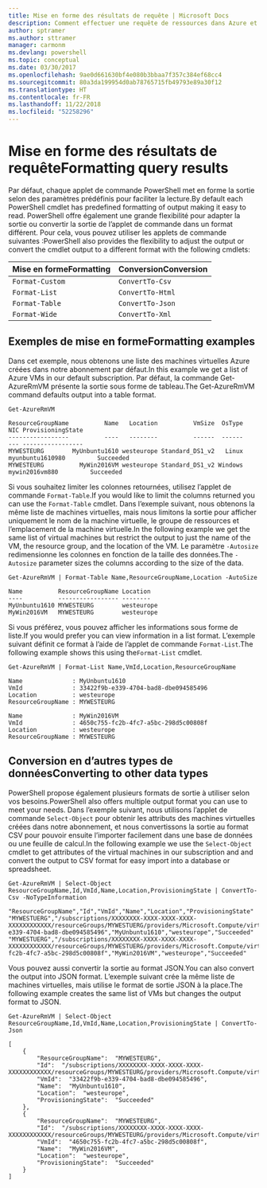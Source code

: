 ```yaml
---
title: Mise en forme des résultats de requête | Microsoft Docs
description: Comment effectuer une requête de ressources dans Azure et mettre en forme les résultats.
author: sptramer
ms.author: sttramer
manager: carmonm
ms.devlang: powershell
ms.topic: conceptual
ms.date: 03/30/2017
ms.openlocfilehash: 9ae0d661630bf4e080b3bbaa7f357c384ef68cc4
ms.sourcegitcommit: 80a3da199954d0ab78765715fb49793e89a30f12
ms.translationtype: HT
ms.contentlocale: fr-FR
ms.lasthandoff: 11/22/2018
ms.locfileid: "52258296"
---
```

# <a name="formatting-query-results"></a><span data-ttu-id="66726-103">Mise en forme des résultats de requête</span><span class="sxs-lookup"><span data-stu-id="66726-103">Formatting query results</span></span>

<span data-ttu-id="66726-104">Par défaut, chaque applet de commande PowerShell met en forme la sortie selon des paramètres prédéfinis pour faciliter la lecture.</span><span class="sxs-lookup"><span data-stu-id="66726-104">By default each PowerShell cmdlet has predefined formatting of output making it easy to read.</span></span>  <span data-ttu-id="66726-105">PowerShell offre également une grande flexibilité pour adapter la sortie ou convertir la sortie de l’applet de commande dans un format différent. Pour cela, vous pouvez utiliser les applets de commande suivantes :</span><span class="sxs-lookup"><span data-stu-id="66726-105">PowerShell also provides the flexibility to adjust the output or convert the cmdlet output to a different format with the following cmdlets:</span></span>

| <span data-ttu-id="66726-106">Mise en forme</span><span class="sxs-lookup"><span data-stu-id="66726-106">Formatting</span></span>      | <span data-ttu-id="66726-107">Conversion</span><span class="sxs-lookup"><span data-stu-id="66726-107">Conversion</span></span>       |
|-----------------|------------------|
| `Format-Custom` | `ConvertTo-Csv`  |
| `Format-List`   | `ConvertTo-Html` |
| `Format-Table`  | `ConvertTo-Json` |
| `Format-Wide`   | `ConvertTo-Xml`  |

## <a name="formatting-examples"></a><span data-ttu-id="66726-108">Exemples de mise en forme</span><span class="sxs-lookup"><span data-stu-id="66726-108">Formatting examples</span></span>

<span data-ttu-id="66726-109">Dans cet exemple, nous obtenons une liste des machines virtuelles Azure créées dans notre abonnement par défaut.</span><span class="sxs-lookup"><span data-stu-id="66726-109">In this example we get a list of Azure VMs in our default subscription.</span></span>  <span data-ttu-id="66726-110">Par défaut, la commande Get-AzureRmVM présente la sortie sous forme de tableau.</span><span class="sxs-lookup"><span data-stu-id="66726-110">The Get-AzureRmVM command defaults output into a table format.</span></span>

```powershell-interactive
Get-AzureRmVM
```

```output
ResourceGroupName          Name   Location          VmSize  OsType              NIC ProvisioningState
-----------------          ----   --------          ------  ------              --- -----------------
MYWESTEURG        MyUnbuntu1610 westeurope Standard_DS1_v2   Linux myunbuntu1610980         Succeeded
MYWESTEURG          MyWin2016VM westeurope Standard_DS1_v2 Windows   mywin2016vm880         Succeeded
```

<span data-ttu-id="66726-111">Si vous souhaitez limiter les colonnes retournées, utilisez l’applet de commande `Format-Table`.</span><span class="sxs-lookup"><span data-stu-id="66726-111">If you would like to limit the columns returned you can use the `Format-Table` cmdlet.</span></span> <span data-ttu-id="66726-112">Dans l’exemple suivant, nous obtenons la même liste de machines virtuelles, mais nous limitons la sortie pour afficher uniquement le nom de la machine virtuelle, le groupe de ressources et l’emplacement de la machine virtuelle.</span><span class="sxs-lookup"><span data-stu-id="66726-112">In the following example we get the same list of virtual machines but restrict the output to just the name of the VM, the resource group, and the location of the VM.</span></span>  <span data-ttu-id="66726-113">Le paramètre `-Autosize` redimensionne les colonnes en fonction de la taille des données.</span><span class="sxs-lookup"><span data-stu-id="66726-113">The `-Autosize` parameter sizes the columns according to the size of the data.</span></span>

```powershell-interactive
Get-AzureRmVM | Format-Table Name,ResourceGroupName,Location -AutoSize
```

```output
Name          ResourceGroupName Location
----          ----------------- --------
MyUnbuntu1610 MYWESTEURG        westeurope
MyWin2016VM   MYWESTEURG        westeurope
```

<span data-ttu-id="66726-114">Si vous préférez, vous pouvez afficher les informations sous forme de liste.</span><span class="sxs-lookup"><span data-stu-id="66726-114">If you would prefer you can view information in a list format.</span></span> <span data-ttu-id="66726-115">L’exemple suivant définit ce format à l’aide de l’applet de commande `Format-List`.</span><span class="sxs-lookup"><span data-stu-id="66726-115">The following example shows this using the`Format-List` cmdlet.</span></span>

```powershell-interactive
Get-AzureRmVM | Format-List Name,VmId,Location,ResourceGroupName
```

```output
Name              : MyUnbuntu1610
VmId              : 33422f9b-e339-4704-bad8-dbe094585496
Location          : westeurope
ResourceGroupName : MYWESTEURG

Name              : MyWin2016VM
VmId              : 4650c755-fc2b-4fc7-a5bc-298d5c00808f
Location          : westeurope
ResourceGroupName : MYWESTEURG
```

## <a name="converting-to-other-data-types"></a><span data-ttu-id="66726-116">Conversion en d’autres types de données</span><span class="sxs-lookup"><span data-stu-id="66726-116">Converting to other data types</span></span>

<span data-ttu-id="66726-117">PowerShell propose également plusieurs formats de sortie à utiliser selon vos besoins.</span><span class="sxs-lookup"><span data-stu-id="66726-117">PowerShell also offers multiple output format you can use to meet your needs.</span></span>  <span data-ttu-id="66726-118">Dans l’exemple suivant, nous utilisons l’applet de commande `Select-Object` pour obtenir les attributs des machines virtuelles créées dans notre abonnement, et nous convertissons la sortie au format CSV pour pouvoir ensuite l’importer facilement dans une base de données ou une feuille de calcul.</span><span class="sxs-lookup"><span data-stu-id="66726-118">In the following example we use the `Select-Object` cmdlet to get attributes of the virtual machines in our subscription and and convert the output to CSV format for easy import into a database or spreadsheet.</span></span>

```powershell-interactive
Get-AzureRmVM | Select-Object ResourceGroupName,Id,VmId,Name,Location,ProvisioningState | ConvertTo-Csv -NoTypeInformation
```

```output
"ResourceGroupName","Id","VmId","Name","Location","ProvisioningState"
"MYWESTUERG","/subscriptions/XXXXXXXX-XXXX-XXXX-XXXX-XXXXXXXXXXXX/resourceGroups/MYWESTUERG/providers/Microsoft.Compute/virtualMachines/MyUnbuntu1610","33422f9b-e339-4704-bad8-dbe094585496","MyUnbuntu1610","westeurope","Succeeded"
"MYWESTUERG","/subscriptions/XXXXXXXX-XXXX-XXXX-XXXX-XXXXXXXXXXXX/resourceGroups/MYWESTUERG/providers/Microsoft.Compute/virtualMachines/MyWin2016VM","4650c755-fc2b-4fc7-a5bc-298d5c00808f","MyWin2016VM","westeurope","Succeeded"
```

<span data-ttu-id="66726-119">Vous pouvez aussi convertir la sortie au format JSON.</span><span class="sxs-lookup"><span data-stu-id="66726-119">You can also convert the output into JSON format.</span></span>  <span data-ttu-id="66726-120">L’exemple suivant crée la même liste de machines virtuelles, mais utilise le format de sortie JSON à la place.</span><span class="sxs-lookup"><span data-stu-id="66726-120">The following example creates the same list of VMs but changes the output format to JSON.</span></span>

```powershell-interactive
Get-AzureRmVM | Select-Object ResourceGroupName,Id,VmId,Name,Location,ProvisioningState | ConvertTo-Json
```

```output
[
    {
        "ResourceGroupName":  "MYWESTEURG",
        "Id":  "/subscriptions/XXXXXXXX-XXXX-XXXX-XXXX-XXXXXXXXXXXX/resourceGroups/MYWESTEURG/providers/Microsoft.Compute/virtualMachines/MyUnbuntu1610",
        "VmId":  "33422f9b-e339-4704-bad8-dbe094585496",
        "Name":  "MyUnbuntu1610",
        "Location":  "westeurope",
        "ProvisioningState":  "Succeeded"
    },
    {
        "ResourceGroupName":  "MYWESTEURG",
        "Id":  "/subscriptions/XXXXXXXX-XXXX-XXXX-XXXX-XXXXXXXXXXXX/resourceGroups/MYWESTEURG/providers/Microsoft.Compute/virtualMachines/MyWin2016VM",
        "VmId":  "4650c755-fc2b-4fc7-a5bc-298d5c00808f",
        "Name":  "MyWin2016VM",
        "Location":  "westeurope",
        "ProvisioningState":  "Succeeded"
    }
]
```
